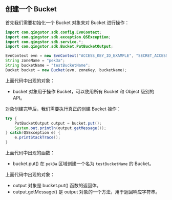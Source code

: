 ## 创建一个 Bucket

首先我们需要初始化一个 Bucket 对象来对 Bucket 进行操作：

``` java
import com.qingstor.sdk.config.EvnContext;
import com.qingstor.sdk.exception.QSException;
import com.qingstor.sdk.service.*;
import com.qingstor.sdk.Bucket.PutBucketOutput;

EvnContext evn = new EvnContext("ACCESS_KEY_ID_EXAMPLE", "SECRET_ACCESS_KEY_EXAMPLE");
String zoneName = "pek3a";
String bucketName = "testBucketName";
Bucket bucket = new Bucket(evn, zoneKey, bucketName);
```

上面代码中出现的对象：
- bucket 对象用于操作 Bucket，可以使用所有 Bucket 和 Object 级别的 API。


对象创建完毕后，我们需要执行真正的创建 Bucket 操作：

``` java
try {
	PutBucketOutput output = bucket.put();
	System.out.println(output.getMessage());
} catch(QSException e) {
	e.printStackTrace();	
}

```

上面代码中出现的函数：
- bucket.put() 在 `pek3a` 区域创建一个名为 `testBucketName` 的 Bucket。 

上面代码中出现的对象：
- output 对象是 bucket.put() 函数的返回体。
- output.getMessage() 是 output 对象的一个方法，用于返回响应字符串。

